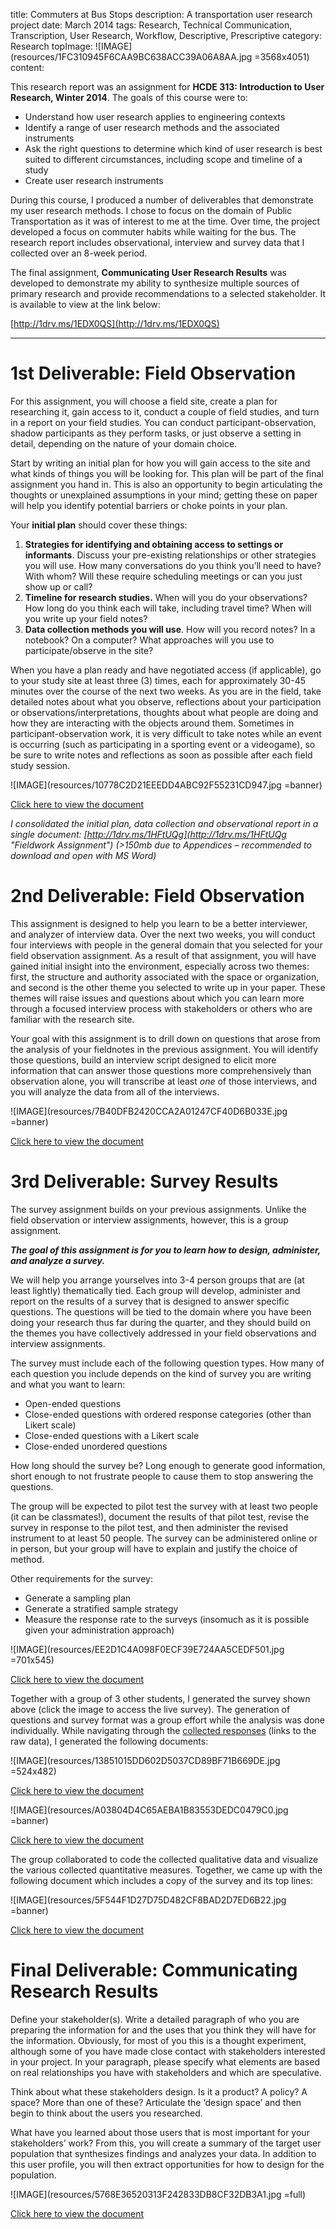 title: Commuters at Bus Stops
description: A transportation user research project
date: March 2014
tags: Research, Technical Communication, Transcription, User Research, Workflow, Descriptive, Prescriptive
category: Research
topImage: ![IMAGE](resources/1FC310945F6CAA9BC638ACC39A06A8AA.jpg =3568x4051)
content:

This research report was an assignment for **HCDE 313: Introduction to User Research, Winter 2014**. The goals of this course were to:

*   Understand how user research applies to engineering contexts
*   Identify a range of user research methods and the associated instruments
*   Ask the right questions to determine which kind of user research is best suited to different circumstances, including scope and timeline of a study
*   Create user research instruments

During this course, I produced a number of deliverables that demonstrate my user research methods. I chose to focus on the domain of Public Transportation as it was of interest to me at the time. Over time, the project developed a focus on commuter habits while waiting for the bus. The research report includes observational, interview and survey data that I collected over an 8-week period.

The final assignment, **Communicating User Research Results** was developed to demonstrate my ability to synthesize multiple sources of primary research and provide recommendations to a selected stakeholder. It is available to view at the link below:

[http://1drv.ms/1EDX0QS](http://1drv.ms/1EDX0QS)

---

# 1st Deliverable: Field Observation

For this assignment, you will choose a field site, create a plan for researching it, gain access to it, conduct a couple of field studies, and turn in a report on your field studies. You can conduct participant-observation, shadow participants as they perform tasks, or just observe a setting in detail, depending on the nature of your domain choice.

Start by writing an initial plan for how you will gain access to the site and what kinds of things you will be looking for. This plan will be part of the final assignment you hand in. This is also an opportunity to begin articulating the thoughts or unexplained assumptions in your mind; getting these on paper will help you identify potential barriers or choke points in your plan.

Your **initial plan** should cover these things:

1.  **Strategies for identifying and obtaining access to settings or informants**. Discuss your pre-existing relationships or other strategies you will use. How many conversations do you think you’ll need to have? With whom? Will these require scheduling meetings or can you just show up or call?
2.  **Timeline for research studies.** When will you do your observations? How long do you think each will take, including travel time? When will you write up your field notes?
3.  **Data collection methods you will use**. How will you record notes? In a notebook? On a computer? What approaches will you use to participate/observe in the site?

When you have a plan ready and have negotiated access (if applicable), go to your study site at least three (3) times, each for approximately 30-45 minutes over the course of the next two weeks. As you are in the field, take detailed notes about what you observe, reflections about your participation or observations/interpretations, thoughts about what people are doing and how they are interacting with the objects around them. Sometimes in participant-observation work, it is very difficult to take notes while an event is occurring (such as participating in a sporting event or a videogame), so be sure to write notes and reflections as soon as possible after each field study session.

![IMAGE](resources/10778C2D21EEEDD4ABC92F55231CD947.jpg =banner)

[Click here to view the document](http://1drv.ms/1JG4Vex)

_I consolidated the initial plan, data collection and observational report in a single document: [http://1drv.ms/1HFtUQg](http://1drv.ms/1HFtUQg "Fieldwork Assignment") (>150mb due to Appendices – recommended to download and open with MS Word)_

# 2nd Deliverable: Field Observation

This assignment is designed to help you learn to be a better interviewer, and analyzer of interview data. Over the next two weeks, you will conduct four interviews with people in the general domain that you selected for your field observation assignment. As a result of that assignment, you will have gained initial insight into the environment, especially across two themes: first, the structure and authority associated with the space or organization, and second is the other theme you selected to write up in your paper. These themes will raise issues and questions about which you can learn more through a focused interview process with stakeholders or others who are familiar with the research site.

Your goal with this assignment is to drill down on questions that arose from the analysis of your fieldnotes in the previous assignment. You will identify those questions, build an interview script designed to elicit more information that can answer those questions more comprehensively than observation alone, you will transcribe at least *one* of those interviews, and you will analyze the data from all of the interviews.

![IMAGE](resources/7B40DFB2420CCA2A01247CF40D6B033E.jpg =banner)

[Click here to view the document](http://1drv.ms/1OqONEc)

# 3rd Deliverable: Survey Results

The survey assignment builds on your previous assignments. Unlike the field observation or interview assignments, however, this is a group assignment.

**_The goal of this assignment is for you to learn how to design, administer, and analyze a survey._**

We will help you arrange yourselves into 3-4 person groups that are (at least lightly) thematically tied. Each group will develop, administer and report on the results of a survey that is designed to answer specific questions. The questions will be tied to the domain where you have been doing your research thus far during the quarter, and they should build on the themes you have collectively addressed in your field observations and interview assignments.

The survey must include each of the following question types. How many of each question you include depends on the kind of survey you are writing and what you want to learn:

*   Open-ended questions
*   Close-ended questions with ordered response categories (other than Likert scale)
*   Close-ended questions with a Likert scale
*   Close-ended unordered questions

How long should the survey be? Long enough to generate good information, short enough to not frustrate people to cause them to stop answering the questions.

The group will be expected to pilot test the survey with at least two people (it can be classmates!), document the results of that pilot test, revise the survey in response to the pilot test, and then administer the revised instrument to at least 50 people. The survey can be administered online or in person, but your group will have to explain and justify the choice of method.

Other requirements for the survey:

*   Generate a sampling plan
*   Generate a stratified sample strategy
*   Measure the response rate to the surveys (insomuch as it is possible given your administration approach)

![IMAGE](resources/EE2D1C4A098F0ECF39E724AA5CEDF501.jpg =701x545)

[Click here to view the document](https://docs.google.com/forms/d/1GJcDFe3gIX7q5wvdPdcZsIoVwGRFG47W97NymqjJ04M/viewform)

Together with a group of 3 other students, I generated the survey shown above (click the image to access the live survey). The generation of questions and survey format was a group effort while the analysis was done individually. While navigating through the [collected responses](https://docs.google.com/spreadsheets/d/1_xY4NdWqhr9redOFWsrAzJ02ae2tl6VBYhZhB5vRduM/edit?usp=sharing) (links to the raw data), I generated the following documents:

![IMAGE](resources/13851015DD602D5037CD89BF71B669DE.jpg =524x482)

[Click here to view the document](https://docs.google.com/document/d/1zp2glv6nCPwk5LdczqFQhwjS9gVgV0C8m3JdSrXEm8A/edit?usp=sharing)

![IMAGE](resources/A03804D4C65AEBA1B83553DEDC0479C0.jpg =banner)

[Click here to view the document](https://docs.google.com/document/d/1P34JPeIliE4ZptI1xuPRB9FRG4pHK-JKkDIE7Jy50-k/edit?usp=sharing)

The group collaborated to code the collected qualitative data and visualize the various collected quantitative measures. Together, we came up with the following document which includes a copy of the survey and its top lines:

![IMAGE](resources/5F544F1D27D75D482CF8BAD2D7ED6B22.jpg =banner)

[Click here to view the document](https://drive.google.com/file/d/0B3BoCDEl2M27ZmREbjJTN0xaVXM/view?usp=sharing)

# Final Deliverable: Communicating Research Results

Define your stakeholder(s). Write a detailed paragraph of who you are preparing the information for and the uses that you think they will have for the information. Obviously, for most of you this is a thought experiment, although some of you have made close contact with stakeholders interested in your project. In your paragraph, please specify what elements are based on real relationships you have with stakeholders and which are speculative.

Think about what these stakeholders design. Is it a product? A policy? A space? More than one of these? Articulate the ‘design space’ and then begin to think about the users you researched.

What have you learned about those users that is most important for your stakeholders’ work? From this, you will create a summary of the target user population that synthesizes findings and analyzes your data. In addition to this user profile, you will then extract opportunities for how to design for the population.

![IMAGE](resources/5768E36520313F242833DB8CF32DB3A1.jpg =full)

[Click here to view the document](http://1drv.ms/1IYm1nF)

